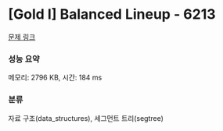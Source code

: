 # [Gold I] Balanced Lineup - 6213 

[문제 링크](https://www.acmicpc.net/problem/6213) 

### 성능 요약

메모리: 2796 KB, 시간: 184 ms

### 분류

자료 구조(data_structures), 세그먼트 트리(segtree)

